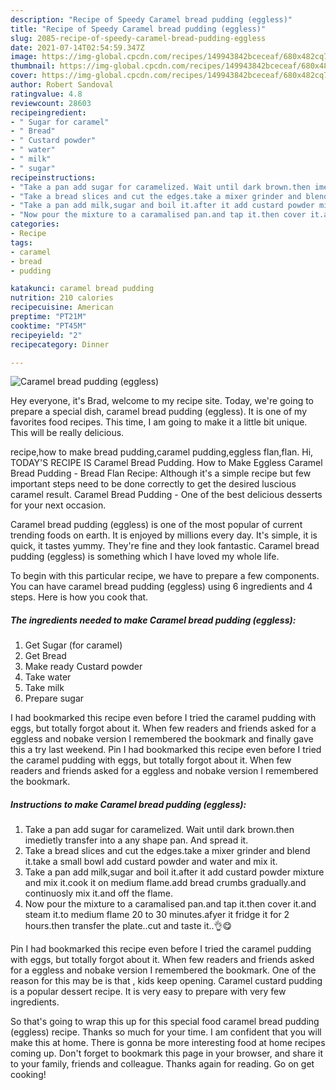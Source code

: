 ```yaml
---
description: "Recipe of Speedy Caramel bread pudding (eggless)"
title: "Recipe of Speedy Caramel bread pudding (eggless)"
slug: 2085-recipe-of-speedy-caramel-bread-pudding-eggless
date: 2021-07-14T02:54:59.347Z
image: https://img-global.cpcdn.com/recipes/149943842bceceaf/680x482cq70/caramel-bread-pudding-eggless-recipe-main-photo.jpg
thumbnail: https://img-global.cpcdn.com/recipes/149943842bceceaf/680x482cq70/caramel-bread-pudding-eggless-recipe-main-photo.jpg
cover: https://img-global.cpcdn.com/recipes/149943842bceceaf/680x482cq70/caramel-bread-pudding-eggless-recipe-main-photo.jpg
author: Robert Sandoval
ratingvalue: 4.8
reviewcount: 28603
recipeingredient:
- " Sugar for caramel"
- " Bread"
- " Custard powder"
- " water"
- " milk"
- " sugar"
recipeinstructions:
- "Take a pan add sugar for caramelized. Wait until dark brown.then imedietly transfer into a any shape pan. And spread it."
- "Take a bread slices and cut the edges.take a mixer grinder and blend it.take a small bowl add custard powder and water and mix it."
- "Take a pan add milk,sugar and boil it.after it add custard powder mixture and mix it.cook it on medium flame.add bread crumbs gradually.and continuosly mix it.and off the flame."
- "Now pour the mixture to a caramalised pan.and tap it.then cover it.and steam it.to medium flame 20 to 30 minutes.afyer it fridge it for 2 hours.then transfer the plate..cut and taste it..👌😋"
categories:
- Recipe
tags:
- caramel
- bread
- pudding

katakunci: caramel bread pudding 
nutrition: 210 calories
recipecuisine: American
preptime: "PT21M"
cooktime: "PT45M"
recipeyield: "2"
recipecategory: Dinner

---
```



![Caramel bread pudding (eggless)](https://img-global.cpcdn.com/recipes/149943842bceceaf/680x482cq70/caramel-bread-pudding-eggless-recipe-main-photo.jpg)

Hey everyone, it's Brad, welcome to my recipe site. Today, we're going to prepare a special dish, caramel bread pudding (eggless). It is one of my favorites food recipes. This time, I am going to make it a little bit unique. This will be really delicious.

recipe,how to make bread pudding,caramel pudding,eggless flan,flan. Hi, TODAY&#39;S RECIPE IS Caramel Bread Pudding. How to Make Eggless Caramel Bread Pudding - Bread Flan Recipe: Although it&#39;s a simple recipe but few important steps need to be done correctly to get the desired luscious caramel result. Caramel Bread Pudding - One of the best delicious desserts for your next occasion.

Caramel bread pudding (eggless) is one of the most popular of current trending foods on earth. It is enjoyed by millions every day. It's simple, it is quick, it tastes yummy. They're fine and they look fantastic. Caramel bread pudding (eggless) is something which I have loved my whole life.


To begin with this particular recipe, we have to prepare a few components. You can have caramel bread pudding (eggless) using 6 ingredients and 4 steps. Here is how you cook that.

<!--inarticleads1-->

##### The ingredients needed to make Caramel bread pudding (eggless):

1. Get  Sugar (for caramel)
1. Get  Bread
1. Make ready  Custard powder
1. Take  water
1. Take  milk
1. Prepare  sugar


I had bookmarked this recipe even before I tried the caramel pudding with eggs, but totally forgot about it. When few readers and friends asked for a eggless and nobake version I remembered the bookmark and finally gave this a try last weekend. Pin I had bookmarked this recipe even before I tried the caramel pudding with eggs, but totally forgot about it. When few readers and friends asked for a eggless and nobake version I remembered the bookmark. 

<!--inarticleads2-->

##### Instructions to make Caramel bread pudding (eggless):

1. Take a pan add sugar for caramelized. Wait until dark brown.then imedietly transfer into a any shape pan. And spread it.
1. Take a bread slices and cut the edges.take a mixer grinder and blend it.take a small bowl add custard powder and water and mix it.
1. Take a pan add milk,sugar and boil it.after it add custard powder mixture and mix it.cook it on medium flame.add bread crumbs gradually.and continuosly mix it.and off the flame.
1. Now pour the mixture to a caramalised pan.and tap it.then cover it.and steam it.to medium flame 20 to 30 minutes.afyer it fridge it for 2 hours.then transfer the plate..cut and taste it..👌😋


Pin I had bookmarked this recipe even before I tried the caramel pudding with eggs, but totally forgot about it. When few readers and friends asked for a eggless and nobake version I remembered the bookmark. One of the reason for this may be is that , kids keep opening. Caramel custard pudding is a popular dessert recipe. It is very easy to prepare with very few ingredients. 

So that's going to wrap this up for this special food caramel bread pudding (eggless) recipe. Thanks so much for your time. I am confident that you will make this at home. There is gonna be more interesting food at home recipes coming up. Don't forget to bookmark this page in your browser, and share it to your family, friends and colleague. Thanks again for reading. Go on get cooking!
